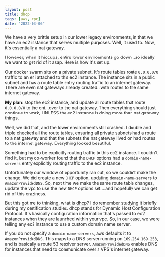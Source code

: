 ```yaml
---
layout: post
title: dhcp
tags: [aws, vpc]
date: "2022-03-06"
---
```


We have a very brittle setup in our lower legacy environments, in that we have an ec2 instance that serves multiple purposes. Well, it used to. Now, it's essentially a nat gateway.

However, when it hiccups, entire lower environments go down...so ideally we want to get rid of it asap. Here is how it's set up.

Our docker swarm sits on a private subnet. It's route tables route `0.0.0.0/0` traffic to an eni attached to this ec2 instance. The instance sits in a public subnet and has a route table entry routing traffic to an internet gateway. There are even nat gateways already created...with routes to the same internet gateway.

**My plan**: stop the ec2 instance, and update all route tables that route `0.0.0.0/0` to the eni...over to the nat gateway. Then everything should just continue to work, UNLESS the ec2 instance is doing more than nat gateway things.

Well, we did that, and the lower environments still crashed. I double and triple checked all the route tables, ensuring all private subnets had a route to a nat gateway and that the subnets the nat gateway lived on had routes to the internet gateway. Everything looked beautiful.

Something had to be explicitly routing traffic to this ec2 instance. I couldn't find it, but my co-worker found that the `DHCP` options had a `domain-name-servers` entry explicitly routing traffic to the ec2 instance.

Unfortunately our window of opportunity ran out, so we couldn't make the change. We did create a new `DHCP` option, updating `domain-name-servers` to `AmazonProvidedDNS`. So, next time we make the same route table changes, update the vpc to use the new `DHCP` options set....and hopefully we can get rid of this craziness.

But this got me to thinking, what is [dhcp](https://docs.aws.amazon.com/vpc/latest/userguide/VPC_DHCP_Options.html#AmazonDNS)? I do remember studying it briefly during my certification studies. dhcp stands for Dynamic Host Configuration Protocol. It's basically configuration information that's passed to ec2 instances when they are launched within your vpc. So, in our case, we were telling any ec2 instance to use a custom domain name server.

If you do not specify a `domain-name-servers`, aws defaults it to `AmazonProvidedDNS`. This maps to a DNS server running on `169.254.169.253`, and is basically a route 53 resolver server. `AmazonProvidedDNS` enables DNS for instances that need to communicate over a VPS's internet gateway.
